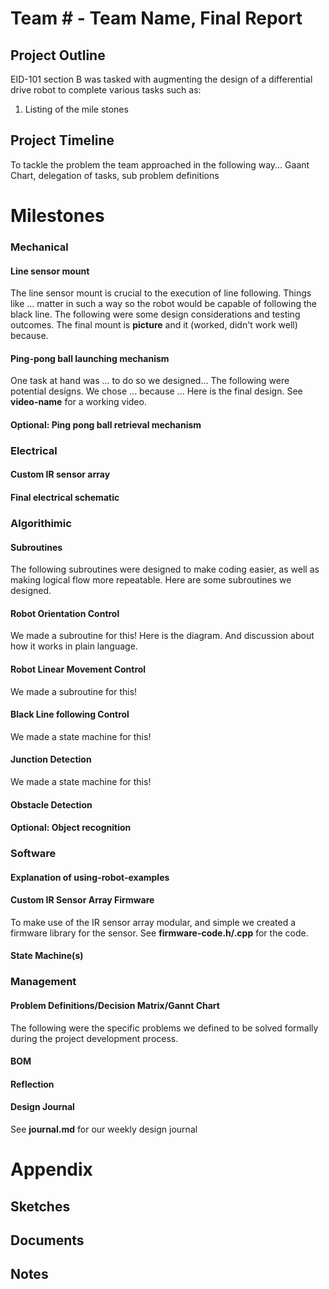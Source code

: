 # Team # - Team Name, Final Report

## Project Outline
EID-101 section B was tasked with augmenting the design of a differential drive robot to complete various tasks such as:
1. Listing of the mile stones

## Project Timeline
To tackle the problem the team approached in the following way... Gaant Chart, delegation of tasks, sub problem definitions

# Milestones

### Mechanical
#### Line sensor mount
The line sensor mount is crucial to the execution of line following. Things like ... matter in such a way so the robot would be capable of following the black line. The following were some design considerations and testing outcomes. The final mount is **picture** and it (worked, didn't work well) because.
#### Ping-pong ball launching mechanism
One task at hand was ... to do so we designed... The following were potential designs. We chose ... because ... Here is the final design. See **video-name** for a working video.

#### Optional: Ping pong ball retrieval mechanism

### Electrical
#### Custom IR sensor array

#### Final electrical schematic

### Algorithimic
#### Subroutines
The following subroutines were designed to make coding easier, as well as making logical flow more repeatable. Here are some subroutines we designed.

#### Robot Orientation Control
We made a subroutine for this! Here is the diagram. And discussion about how it works in plain language.

#### Robot Linear Movement Control
We made a subroutine for this! 

#### Black Line following Control
We made a state machine for this!

#### Junction Detection
We made a state machine for this!
 
#### Obstacle Detection
#### Optional: Object recognition

### Software
#### Explanation of using-robot-examples
#### Custom IR Sensor Array Firmware
To make use of the IR sensor array modular, and simple we created a firmware library for the sensor. See **firmware-code.h/.cpp** for the code. 

#### State Machine(s)

### Management
#### Problem Definitions/Decision Matrix/Gannt Chart
The following were the specific problems we defined to be solved formally during the project development process.

#### BOM

#### Reflection

#### Design Journal
See **journal.md** for our weekly design journal

# Appendix
## Sketches

## Documents

## Notes

